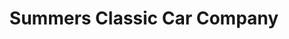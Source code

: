 ---
title: "Summers Classic Car Company"
url: /eugene/summers-classic-car-company/
shop: Autohaus
---
